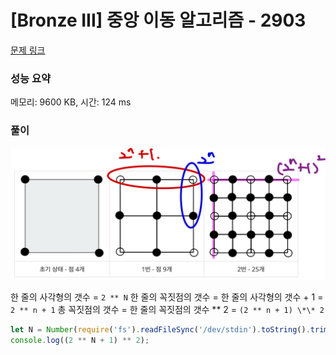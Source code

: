 # [Bronze III] 중앙 이동 알고리즘 - 2903

[문제 링크](https://www.acmicpc.net/problem/2903)

### 성능 요약

메모리: 9600 KB, 시간: 124 ms

### 풀이

![2903](./src/2903.png)

한 줄의 사각형의 갯수 = `2 ** N`
한 줄의 꼭짓점의 갯수 = 한 줄의 사각형의 갯수 + 1 = `2 ** n + 1`
총 꼭짓점의 갯수 = 한 줄의 꼭짓점의 갯수 ** 2 = `(2 ** n + 1) \*\* 2`

```javascript
let N = Number(require('fs').readFileSync('/dev/stdin').toString().trim());
console.log((2 ** N + 1) ** 2);
```
